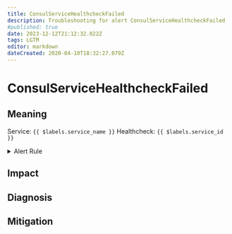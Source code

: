 ```yaml
---
title: ConsulServiceHealthcheckFailed
description: Troubleshooting for alert ConsulServiceHealthcheckFailed
#published: true
date: 2023-12-12T21:12:32.022Z
tags: LGTM
editor: markdown
dateCreated: 2020-04-10T18:32:27.079Z
---
```


# ConsulServiceHealthcheckFailed

## Meaning
[//]: # "Short paragraph that explains what the alert means"
Service: `{{ $labels.service_name }}` Healthcheck: `{{ $labels.service_id }}`

<details>
  <summary>Alert Rule</summary>

  ```yaml
alert: ConsulServiceHealthcheckFailed
expr: consul_catalog_service_node_healthy == 0
for: 1m
labels:
    severity: critical
annotations:
    summary: Consul service healthcheck failed (instance {{ $labels.instance }})
    description: |-
        Service: `{{ $labels.service_name }}` Healthcheck: `{{ $labels.service_id }}`
          VALUE = {{ $value }}
          LABELS = {{ $labels }}
    runbook: https://github.com/srerun/prometheus-alerts/content/runbooks/ConsulServiceHealthcheckFailed

  ```
</details>


## Impact
[//]: # "What could / will happen if the alert is not addressed"



## Diagnosis
[//]: # "Steps to take to identify the cause of the problem"



## Mitigation
[//]: # "The steps necessary to resolve the alert"
